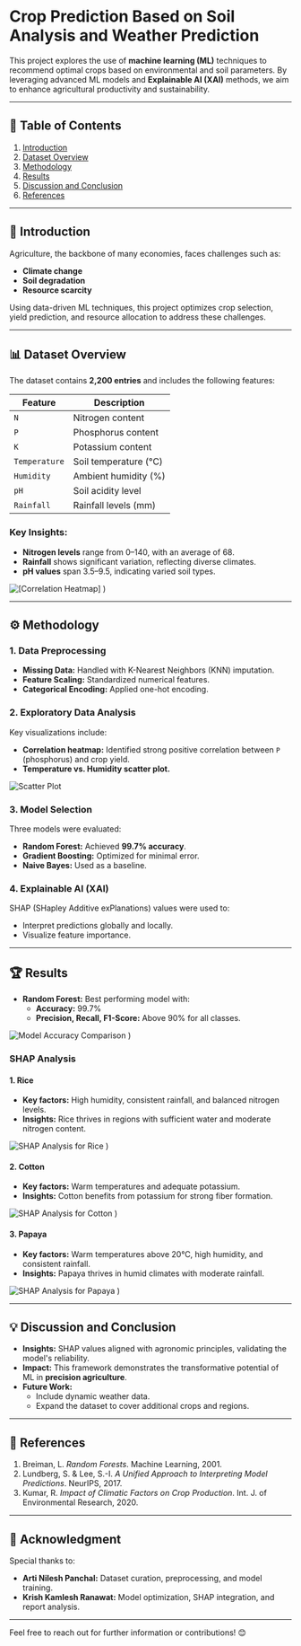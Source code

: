 # Crop Prediction Based on Soil Analysis and Weather Prediction

This project explores the use of **machine learning (ML)** techniques to recommend optimal crops based on environmental and soil parameters. By leveraging advanced ML models and **Explainable AI (XAI)** methods, we aim to enhance agricultural productivity and sustainability.

---

## 📖 Table of Contents
1. [Introduction](#-introduction)
2. [Dataset Overview](#-dataset-overview)
3. [Methodology](#-methodology)
4. [Results](#-results)
5. [Discussion and Conclusion](#-discussion-and-conclusion)
6. [References](#-references)

---

## 🧐 Introduction
Agriculture, the backbone of many economies, faces challenges such as:
- **Climate change**
- **Soil degradation**
- **Resource scarcity**

Using data-driven ML techniques, this project optimizes crop selection, yield prediction, and resource allocation to address these challenges.

---

## 📊 Dataset Overview
The dataset contains **2,200 entries** and includes the following features:

| Feature      | Description                   |
|--------------|-------------------------------|
| `N`          | Nitrogen content              |
| `P`          | Phosphorus content           |
| `K`          | Potassium content            |
| `Temperature`| Soil temperature (°C)       |
| `Humidity`   | Ambient humidity (%)        |
| `pH`         | Soil acidity level           |
| `Rainfall`   | Rainfall levels (mm)         |

### Key Insights:
- **Nitrogen levels** range from 0–140, with an average of 68.
- **Rainfall** shows significant variation, reflecting diverse climates.
- **pH values** span 3.5–9.5, indicating varied soil types.

![[Correlation Heatmap]](https://github.com/user-attachments/assets/05715856-a686-4ced-bd8b-80af7d858168)
) <!-- Replace with your heatmap URL -->

---

## ⚙️ Methodology

### 1. **Data Preprocessing**
- **Missing Data:** Handled with K-Nearest Neighbors (KNN) imputation.
- **Feature Scaling:** Standardized numerical features.
- **Categorical Encoding:** Applied one-hot encoding.

### 2. **Exploratory Data Analysis**
Key visualizations include:
- **Correlation heatmap:** Identified strong positive correlation between `P` (phosphorus) and crop yield.
- **Temperature vs. Humidity scatter plot.**

![Scatter Plot](https://github.com/user-attachments/assets/55a93544-db7e-412f-9662-5c41b6676538) <!-- Replace with your scatter plot URL -->

### 3. **Model Selection**
Three models were evaluated:
- **Random Forest:** Achieved **99.7% accuracy**.
- **Gradient Boosting:** Optimized for minimal error.
- **Naive Bayes:** Used as a baseline.

### 4. **Explainable AI (XAI)**
SHAP (SHapley Additive exPlanations) values were used to:
- Interpret predictions globally and locally.
- Visualize feature importance.

---

## 🏆 Results
- **Random Forest:** Best performing model with:
  - **Accuracy:** 99.7%
  - **Precision, Recall, F1-Score:** Above 90% for all classes.
  
![Model Accuracy Comparison](https://github.com/user-attachments/assets/905a0746-c27f-4cf8-bd7f-1e9f59f1dbc8)
) <!-- Replace with your accuracy comparison chart -->

### SHAP Analysis

#### 1. **Rice**
- **Key factors:** High humidity, consistent rainfall, and balanced nitrogen levels.
- **Insights:** Rice thrives in regions with sufficient water and moderate nitrogen content.
  
![SHAP Analysis for Rice](https://github.com/user-attachments/assets/f927bf49-d12c-46cb-b364-70f20e0f4ac2)
) <!-- Replace with your SHAP image for rice -->

#### 2. **Cotton**
- **Key factors:** Warm temperatures and adequate potassium.
- **Insights:** Cotton benefits from potassium for strong fiber formation.
  
![SHAP Analysis for Cotton](https://github.com/user-attachments/assets/427f98ae-7e73-4212-8047-59477a1d4f31)
) <!-- Replace with your SHAP image for cotton -->

#### 3. **Papaya**
- **Key factors:** Warm temperatures above 20°C, high humidity, and consistent rainfall.
- **Insights:** Papaya thrives in humid climates with moderate rainfall.
  
![SHAP Analysis for Papaya](https://github.com/user-attachments/assets/d4bb1969-468c-47e8-8a26-0e7b488f584b)
) <!-- Replace with your SHAP image for papaya -->

---

## 💡 Discussion and Conclusion
- **Insights:** SHAP values aligned with agronomic principles, validating the model's reliability.
- **Impact:** This framework demonstrates the transformative potential of ML in **precision agriculture**.
- **Future Work:**
  - Include dynamic weather data.
  - Expand the dataset to cover additional crops and regions.

---

## 🔗 References
1. Breiman, L. *Random Forests*. Machine Learning, 2001.
2. Lundberg, S. & Lee, S.-I. *A Unified Approach to Interpreting Model Predictions*. NeurIPS, 2017.
3. Kumar, R. *Impact of Climatic Factors on Crop Production*. Int. J. of Environmental Research, 2020.

---

## 🎉 Acknowledgment
Special thanks to:
- **Arti Nilesh Panchal:** Dataset curation, preprocessing, and model training.
- **Krish Kamlesh Ranawat:** Model optimization, SHAP integration, and report analysis.

---

Feel free to reach out for further information or contributions! 😊
